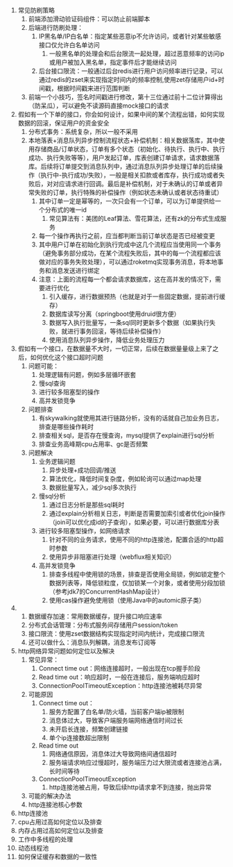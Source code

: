 1. 常见防刷策略
	1. 前端添加滑动验证码组件：可以防止前端脚本
	2. 后端进行防刷处理：
		1. IP黑名单/IP白名单：指定某些恶意ip不允许访问，或者针对某些敏感接口仅允许白名单访问
			1. 一般黑名单的处理会和后台限流一起处理，超过恶意频率的访问ip或用户被加入黑名单，指定事件后才能继续访问
		2. 后台接口限流：一般通过后台redis进行用户访问频率进行记录，可以通过redis的zset来实现指定时间内的频率控制,使用zet存储用户id+时间戳，根据时间戳来进行范围判断
	3. 前端一个小技巧，签名时间戳进行修改，第十三位通过前十二位计算得出（防呆瓜），可以避免不读源码直接mock接口的请求
2. 假如有一个下单的接口，你会如何设计，如果中间的某个流程出错，如何实现数据的回滚，保证用户的资金安全
	1. 分布式事务：系统复杂，所以一般不采用
	2. 本地落表+消息队列异步控制流程状态+补偿机制：相关数据落库，其中使用存储商品/订单状态，订单有多个状态（初始化、待执行、执行中、执行成功、执行失败等等），用户发起订单，库表创建订单请求，请求数据落库。后续将订单提交到消息队列中，通过消息队列异步处理订单的后续操作（执行中-执行成功/失败），一般是相关扣款或者库存，执行成功或者失败后，对对应请求进行回调。最后是补偿机制，对于未确认的订单或者异常失败的订单，执行特殊的补偿操作（例如状态未确认或者状态待重试）
		1. 其中订单一定是幂等的，一次只会有一个订单，可以为订单提供给一个分布式的唯一id
			1. 常见算法有：美团的Leaf算法、雪花算法，还有zk的分布式生成服务
		2. 每一个操作再执行之前，应当都判断当前订单状态是否已经被变更
		3. 其中用户订单在初始化到执行完成中这几个流程应当使用同一个事务（避免事务部分成功，在某个流程失败后，其中的每一个流程都应该做对应的事务失败处理），可以通过roketmq实现事务消息，将本地事务和消息发送进行绑定
		4. 注意：上面的流程每一个都会请求数据库，这在高并发的情况下，需要进行优化
			1. 引入缓存，进行数据预热（也就是对于一些固定数据，提前进行缓存）
			2. 数据库读写分离（springboot使用druid很方便）
			3. 数据写入执行批量写，一条sql同时更新多个数据（如果执行失败，就进行事务回滚，等待后续补偿操作）
			4. 使用消息队列异步操作，降低业务处理压力
3. 假如有一个接口，在数据量不大时，一切正常，后续在数据量量级上来了之后，如何优化这个接口超时问题
	1. 问题可能：
		1. 处理逻辑有问题，例如多层循环嵌套
		2. 慢sql查询
		3. 进行较多阻塞型的操作
		4. 高并发锁竞争
	2. 问题排查
		1. 有skywalking就使用其进行链路分析，没有的话就自己加业务日志，排查是哪些操作耗时
		2. 排查相关sql，是否存在慢查询，mysql提供了explain进行sql分析
		3. 排查业务高峰期cpu占用率、gc是否频繁
	3. 问题解决
		1. 业务逻辑问题
			1. 异步处理+成功回调/推送
			2. 算法优化，降低时间复杂度，例如轮询可以通过map处理
			3. 数据批量写入，减少sql多次执行
		2. 慢sql分析
			1. 通过日志分析是那些sql耗时
			2. 通过explain分析相关日志，判断是否需要加索引或者优化join操作（join可以优化成id的子查询），如果必要，可以进行数据库分表
		3. 进行较多阻塞型操作，如网络请求
			1. 针对不同的业务请求，使用不同的http连接池，配置合适的http超时参数
			2. 使用异步非阻塞进行处理（webflux相关知识）
		4. 高并发锁竞争
			1. 排查多线程中使用锁的场景，排查是否使用全局锁，例如锁定整个数据列表等，降低锁粒度，仅加锁某一个对象，或者使用分段加锁（参考jdk7的ConcurrentHashMap设计）
			2. 使用cas操作避免使用锁（使用Java中的automic原子类）
4. 1. 数据缓存加速：常用数据缓存，提升接口响应速率
	2. 分布式会话管理：分布式服务间存储用户session/token
	3. 接口限流：使用zset数据结构实现指定时间内统计，完成接口限流
	4. 还可以做什么：消息队列解耦，消息发布订阅等
5. http网络异常问题如何定位以及解决
	1. 常见异常：
		1. Connect time out：网络连接超时，一般出现在tcp握手阶段
		2. Read time out：响应超时，一般在连接后，服务端响应超时
		3. ConnectionPoolTimeoutException：http连接池被耗尽异常
	2. 可能原因
		1.  Connect time out：
			1. 服务方配置了白名单/防火墙，当前客户端ip被限制
			2. 消息体过大，导致客户端服务端网络通信时间过长
			3. 未开启长连接，频繁创建链接
			4. 单个ip连接数超出限制
		2. Read time out
			1. 网络通信原因，消息体过大导致网络间通信超时
			2. 服务端请求响应过慢超时，服务端压力过大限流或者连接池占满，长时间等待
   		3. ConnectionPoolTimeoutException
			1. http连接池被占用，导致后续http请求拿不到连接，抛出异常
	3. 可能的解决办法
	4. http连接池核心参数
6. http连接池
7. cpu占用过高如何定位以及排查
8. 内存占用过高如何定位以及排查
9. 工作中多线程的处理
10. 动态线程池
11. 如何保证缓存和数据的一致性
